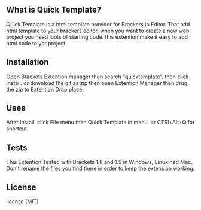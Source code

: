 ## What is Quick Template?

Quick Template is a html template provider for Brackers.io Editor. That add html template to your brackers editor. when you want to create a new web project you need loots of starting code. this extention make it easy to add html code to yor project.

## Installation

Open Brackets Extention manager then search "quicktemplate". then click install. or download the git as zip then open Extention Manager then drug the zip to Extention Drap place.

## Uses

After Install. click File menu then Quick Template in menu. or CTRl+Alt+Q for shortcut.

## Tests

This Extention Tested with Brackets 1.8 and 1.9 in Windows, Linux nad Mac. Don't rename the files you find there in order to keep the extension working.

## License

license (MIT)
